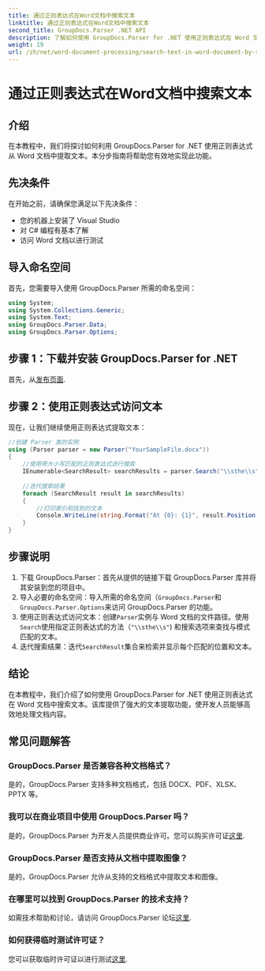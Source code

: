 ```yaml
---
title: 通过正则表达式在Word文档中搜索文本
linktitle: 通过正则表达式在Word文档中搜索文本
second_title: GroupDocs.Parser .NET API
description: 了解如何使用 GroupDocs.Parser for .NET 使用正则表达式在 Word 文档中搜索文本。高效提取特定内容。
weight: 19
url: /zh/net/word-document-processing/search-text-in-word-document-by-regular-expression/
---
```


# 通过正则表达式在Word文档中搜索文本

## 介绍
在本教程中，我们将探讨如何利用 GroupDocs.Parser for .NET 使用正则表达式从 Word 文档中提取文本。本分步指南将帮助您有效地实现此功能。
## 先决条件
在开始之前，请确保您满足以下先决条件：
- 您的机器上安装了 Visual Studio
- 对 C# 编程有基本了解
- 访问 Word 文档以进行测试

## 导入命名空间
首先，您需要导入使用 GroupDocs.Parser 所需的命名空间：
```csharp
using System;
using System.Collections.Generic;
using System.Text;
using GroupDocs.Parser.Data;
using GroupDocs.Parser.Options;
```
## 步骤 1：下载并安装 GroupDocs.Parser for .NET
首先，从[发布页面](https://releases.groupdocs.com/parser/net/).
## 步骤 2：使用正则表达式访问文本
现在，让我们继续使用正则表达式提取文本：
```csharp
//创建 Parser 类的实例
using (Parser parser = new Parser("YourSampleFile.docx"))
{
    //使用带大小写匹配的正则表达式进行搜索
    IEnumerable<SearchResult> searchResults = parser.Search("\\sthe\\s", new SearchOptions(true, false, true));
    
    //迭代搜索结果
    foreach (SearchResult result in searchResults)
    {
        //打印索引和找到的文本
        Console.WriteLine(string.Format("At {0}: {1}", result.Position, result.Text));
    }
}
```
## 步骤说明
1. 下载 GroupDocs.Parser：首先从提供的链接下载 GroupDocs.Parser 库并将其安装到您的项目中。
2. 导入必要的命名空间：导入所需的命名空间（`GroupDocs.Parser`和`GroupDocs.Parser.Options`来访问 GroupDocs.Parser 的功能。
3. 使用正则表达式访问文本：创建`Parser`实例与 Word 文档的文件路径。使用`Search`使用指定正则表达式的方法（`"\\sthe\\s"`) 和搜索选项来查找与模式匹配的文本。
4. 迭代搜索结果：迭代`SearchResult`集合来检索并显示每个匹配的位置和文本。

## 结论
在本教程中，我们介绍了如何使用 GroupDocs.Parser for .NET 使用正则表达式在 Word 文档中搜索文本。该库提供了强大的文本提取功能，使开发人员能够高效地处理文档内容。

## 常见问题解答
### GroupDocs.Parser 是否兼容各种文档格式？
是的，GroupDocs.Parser 支持多种文档格式，包括 DOCX、PDF、XLSX、PPTX 等。
### 我可以在商业项目中使用 GroupDocs.Parser 吗？
是的，GroupDocs.Parser 为开发人员提供商业许可。您可以购买许可证[这里](https://purchase.groupdocs.com/buy).
### GroupDocs.Parser 是否支持从文档中提取图像？
是的，GroupDocs.Parser 允许从支持的文档格式中提取文本和图像。
### 在哪里可以找到 GroupDocs.Parser 的技术支持？
如需技术帮助和讨论，请访问 GroupDocs.Parser 论坛[这里](https://forum.groupdocs.com/c/parser/17).
### 如何获得临时测试许可证？
您可以获取临时许可证以进行测试[这里](https://purchase.groupdocs.com/temporary-license/).